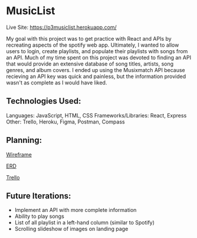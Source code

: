 # MusicList

Live Site: https://p3musiclist.herokuapp.com/

My goal with this project was to get practice with React and APIs by recreating aspects of the spotify web app. Ultimately, I wanted to allow users to login, create playlists, and populate their playlists with songs from an API. 
Much of my time spent on this project was devoted to finding an API that would provide an extensive database of song titles, artists, song genres, and album covers. I ended up using the Musixmatch API because recieving an API key was quick and painless, but the information provided wasn't as complete as I would have liked.


## Technologies Used:


  Languages:  JavaScript, HTML, CSS
  Frameworks/Libraries: React, Express
  Other: Trello, Heroku, Figma, Postman, Compass


## Planning:

[Wireframe](https://github.com/MichaelCraig7/MusicList/blob/master/Screen%20Shot%202018-07-02%20at%2011.44.59%20AM.png)

[ERD](https://github.com/MichaelCraig7/MusicList/blob/master/Screen%20Shot%202018-07-01%20at%2010.52.41%20PM.png)

[Trello](https://trello.com/b/ncviuNED/music-app)


## Future Iterations:

- Implement an API with more complete information
- Ability to play songs
- List of all playlist in a left-hand column (similar to Spotify)
- Scrolling slideshow of images on landing page
